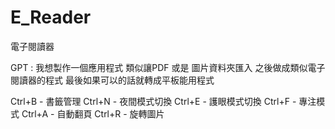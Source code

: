 # E_Reader
電子閱讀器

GPT : 
我想製作一個應用程式
類似讓PDF 或是 圖片資料夾匯入
之後做成類似電子閱讀器的程式
最後如果可以的話就轉成平板能用程式

Ctrl+B - 書籤管理
Ctrl+N - 夜間模式切換
Ctrl+E - 護眼模式切換
Ctrl+F - 專注模式
Ctrl+A - 自動翻頁
Ctrl+R - 旋轉圖片
